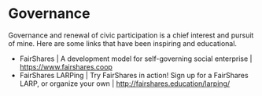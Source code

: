 # Governance

Governance and renewal of civic participation is a chief interest and pursuit of mine. Here are some links that have been inspiring and educational.

- FairShares | A development model for self-governing social enterprise | https://www.fairshares.coop
- FairShares LARPing | Try FairShares in action! Sign up for a FairShares LARP, or organize your own | http://fairshares.education/larping/
